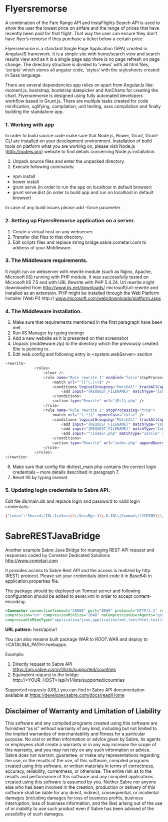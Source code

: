# Flyersremorse
A combination of the Fare Range API and InstaFlights Search API is used to show the user the lowest price on airfare and the range of prices that have recently been paid for that flight. That way the user can ensure they don’t have flyer’s remorse if they purchase a ticket below a certain price. 

Flyersremorse is a standard Single Page Application (SPA) created in AngularJS framework. It is a simple site with home/search view and search results view and as it is a single page app there is no page refresh on page change. The directory structure is divided to ‘views’ with all html files, ‘scripts’ which stores all angular code, ‘styles’ with the stylesheets created in Sass language. 

There are several dependencies app relies on apart from AngularJs like: moment.js, bootstrap, bootstrap datepicker and AmCharts for creating the chart. 
Flyersremorse is designed using fully automated developers workflow based in Grunt.js. There are multiple tasks created for code minification, uglifying, compilation, unit testing, sass compilation and finally building the standalone app. 

### 1. Working with app
In order to build source code  make sure that Node.js, Bower, Grunt, Grunt-CLI are installed on your development environment. Installation of build tools on platform what you are working on, please visit Node.js  (http://nodejs.org) website to find details concerning Node.js installation.
1.	Unpack source files and enter the unpacked directory.
2.	Execute following commands:

* npm install
* bower install
* grunt serve (in order to run the app on localhost in default browser)
* grunt serve:dist (in order to build app and run on localhost in default browser)

In case of any build issues please add –force parameter . 

### 2. Setting up FlyersRemorse application on a server. 
1.	Create a virtual host on any webserver.
2.	Transfer dist files to that directory.
3.	Edit scripts files and replace string  bridge.sabre.cometari.com to address of your Middleware. 

### 3. The Middleware requirements.
It might run on webserver with rewrite module (such as Nginx, Apache, Microsoft IIS) running with PHP module. It was successfully tested on Microsoft IIS 7.5 and with URL Rewrite with PHP 5.4.24. 
Url rewrite might downloaded from http://www.iis.net/downloads/ microsoft/url-rewrite and installed as an extension. PHP might be installed through the Web Platform Installer (Web Pi) http:// www.microsoft.com/web/downloads/platform.aspx 

### 4. The Middleware installation. 
1.	Make sure that requirements mentioned in the first paragraph have been met.  
2.	Run IIS Manager by typing inetmgr  
3.	Add a new website as it is presented on that screenshot  
4.	Unpack (middleware.zip) to the directory which the previously created Site is pointing to.  
5.	Edit web.config and following entry in <system.webServer> section  

```sh
<rewrite> 
             <rules>
                 <clear />
                 <rule name="Rule rewrite 1" enabled="false"stopProcessing="true">
                     <match url="^([^\.]+)$" />
                     <conditions logicalGrouping="MatchAll" trackAllCaptures="false">
                         <add input="{REQUEST_FILENAME}" matchType="IsFile" ignoreCase="false" negate="true" />
                     </conditions>
                     <action type="Rewrite" url="{R:1}.php" />
                 </rule>
                 <rule name="Rule rewrite 2" stopProcessing="true">
                     <match url="^(.*)$" ignoreCase="false" />
                     <conditions logicalGrouping="MatchAll" trackAllCaptures="false">
                         <add input="{REQUEST_FILENAME}" matchType="IsFile" ignoreCase="false" negate="true" />
                         <add input="{REQUEST_FILENAME}" matchType="IsDirectory" ignoreCase="false" negate="true" />
                         <add input="^/index\.php" matchType="IsFile" ignoreCase="false" negate="true" />
                     </conditions>
                     <action type="Rewrite" url="index.php" appendQueryString="true" />
                 </rule>
             </rules>
</rewrite> 
```
6.	Make sure that config file db/test_main.php contains the correct login credentials – more details described in paragraph 7.
7.	Reset IIS by typing iisreset.

### 5.	Updating login credentails to Sabre API.

Edit file db/main.db and replace login and password to valid login credentails.:
```sh
{"token":"Shared\/IDL:IceSess\\\/SessMgr:1\\.0.IDL\/Common\/!ICESMS\\\/RESH!ICESMSLB\\\/RES.LB!-3552884299647084251!398031!0!1!E2E-1","apiUrl":"https:\/\/api.dev.sabre.com\/v1","clientId":"V1:_YOUR_LOGIN_","clientSecret":"_YOUR_SECRET_PASS_"}
```
# SabreRESTJavaBridge
Another example Sabre Java Bridge for managing REST API request and responses coded by Cometari Dedicated Solutions http://www.cometari.com

It provides access to Sabre Rest API and the access is realized by http (REST) protocol.
Please set your credentials (dont code it in Base64) in application.properties file. 

The package should be deployed on Tomcat server and following configuration should be added to sever.xml 
in order to accept content-encoding:

```xml
<Connector connectionTimeout="20000" port="8080" protocol="HTTP/1.1" redirectPort="8443"
compression="on" compressionMinSize="2048" noCompressionUserAgents="gozilla, traviata"
compressableMimeType="application/json,application/xml,text/html,text/xml,text/plain"/>
```
**URL pattern:** host/api/url

You can also rename built package WAR to ROOT.WAR and deploy to <CATALINA_PATH>/webapps.

Example:

1. Directly request to Sabre API https://api.sabre.com/v1/lists/supported/countries 
2. Equivalent request to the bridge http://\<YOUR_HOST\>/api/v1/lists/supported/countries

Supported requests (URL) you can find in Sabre API documentation available at https://developer.sabre.com/docs/read/Home

## Disclaimer of Warranty and Limitation of Liability

This software and any compiled programs created using this software are furnished “as is” without warranty of any kind, including but not limited to the implied warranties of merchantability and fitness for a particular purpose. No oral or written information or advice given by Sabre, its agents or employees shall create a warranty or in any way increase the scope of this warranty, and you may not rely on any such information or advice.
Sabre does not warrant, guarantee, or make any representations regarding the use, or the results of the use, of this software, compiled programs created using this software, or written materials in terms of correctness, accuracy, reliability, currentness, or otherwise. The entire risk as to the results and performance of this software and any compiled applications created using this software is assumed by you. Neither Sabre nor anyone else who has been involved in the creation, production or delivery of this software shall be liable for any direct, indirect, consequential, or incidental damages (including damages for loss of business profits, business interruption, loss of business information, and the like) arising out of the use of or inability to use such product even if Sabre has been advised of the possibility of such damages.
